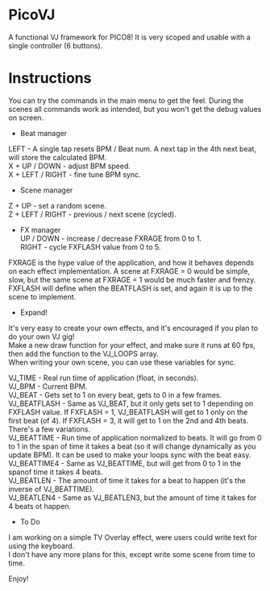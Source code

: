 # PicoVJ

A functional VJ framework for PICO8! It is very scoped and usable with a single controller (6 buttons).

# Instructions 

You can try the commands in the main menu to get the feel. During the scenes all commands work as intended, but you won't get the debug values on screen.

- Beat manager

LEFT - A single tap resets BPM / Beat num. A next tap in the 4th next beat, will store the calculated BPM.<br>
X + UP / DOWN - adjust BPM speed.<br>
X + LEFT / RIGHT -  fine tune BPM sync.<br>

- Scene manager

Z + UP - set a random scene.<br>
Z + LEFT / RIGHT - previous / next scene (cycled).<br>

- FX manager<br>
UP / DOWN - increase / decrease FXRAGE from 0 to 1.<br>
RIGHT - cycle FXFLASH value from 0 to 5.<br>

FXRAGE is the hype value of the application, and how it behaves depends on each effect implementation. A scene at FXRAGE = 0 would be simple, slow, but the same scene at FXRAGE = 1 would be much faster and frenzy.<br>
FXFLASH will define when the BEATFLASH is set, and again it is up to the scene  to implement.

- Expand!

It's very easy to create your own effects, and it's encouraged if you plan to do your own VJ gig!<br>
Make a new draw function for your effect, and make sure it runs at 60 fps, then add the function to the VJ_LOOPS array.<br>
When writing your own scene, you can use these variables for sync.

VJ_TIME - Real run time of application (float, in seconds).<br>
VJ_BPM - Current BPM.<br>
VJ_BEAT - Gets set to 1 on every beat, gets to 0 in a few frames.<br>
VJ_BEATFLASH - Same as VJ_BEAT, but it only gets set to 1 depending on FXFLASH value. If FXFLASH = 1, VJ_BEATFLASH will get to 1 only on the first beat (of 4). If FXFLASH = 3, it will get to 1 on the 2nd and 4th beats. There's a few variations.<br>
VJ_BEATTIME - Run time of application normalized to beats. It will go from 0 to 1 in the span of time it takes a beat (so it will change dynamically as you update BPM). It can be used to make your loops sync with the beat easy.<br>
VJ_BEATTIME4 - Same as VJ_BEATTIME, but will get from 0 to 1 in the spanof time it takes 4 beats.<br>
VJ_BEATLEN - The amount of time it takes for a beat to happen (it's the inverse of VJ_BEATTIME).<br>
VJ_BEATLEN4 - Same as VJ_BEATLEN3, but the amount of time it takes for 4 beats ot happen.

- To Do

I am working on a simple TV Overlay effect, were users could write text for using the keyboard.<br>
I don't have any more plans for this, except write some scene from time to time.

Enjoy!
